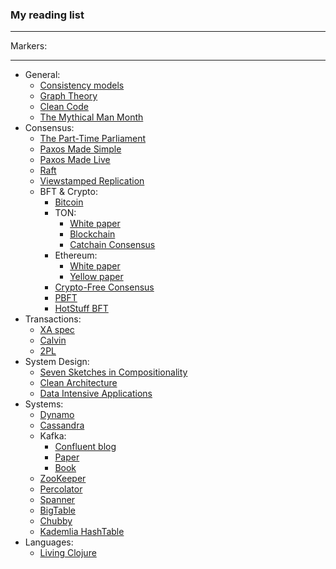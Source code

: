 ### My reading list
***
Markers:
***
- General:
  + [Consistency models](https://jepsen.io/consistency)
  + [Graph Theory](https://logic.pdmi.ras.ru/~dvk/graphs_dk.pdf)
  + [Clean Code](https://github.com/jnguyen095/clean-code/blob/master/Clean.Code.A.Handbook.of.Agile.Software.Craftsmanship.pdf)
  + [The Mythical Man Month](https://web.eecs.umich.edu/~weimerw/2018-481/readings/mythical-man-month.pdf)
- Consensus:
  + [The Part-Time Parliament](https://lamport.azurewebsites.net/pubs/lamport-paxos.pdf)
  + [Paxos Made Simple](https://lamport.azurewebsites.net/pubs/paxos-simple.pdf)
  + [Paxos Made Live](https://www.cs.utexas.edu/users/lorenzo/corsi/cs380d/papers/paper2-1.pdf)
  + [Raft](https://raft.github.io/raft.pdf)
  + [Viewstamped Replication](https://pmg.csail.mit.edu/papers/vr.pdf)
  - BFT & Crypto:
    - [Bitcoin](https://bitcoin.org/bitcoin.pdf)
    - TON:
      - [White paper](https://docs.ton.org/ton.pdf)
      - [Blockchain](https://docs.ton.org/tblkch.pdf)
      - [Catchain Consensus](https://docs.ton.org/catchain.pdf)
    - Ethereum:
      - [White paper](https://ethereum.org/content/whitepaper/whitepaper-pdf/Ethereum_Whitepaper_-_Buterin_2014.pdf)
      - [Yellow paper](https://ethereum.github.io/yellowpaper/paper.pdf)
    - [Crypto-Free Consensus](https://eprint.iacr.org/2024/677.pdf)
    - [PBFT](https://pmg.csail.mit.edu/papers/osdi99.pdf)
    - [HotStuff BFT](https://arxiv.org/pdf/1803.05069)
- Transactions:
  + [XA spec](https://pubs.opengroup.org/onlinepubs/009680699/toc.pdf)
  + [Calvin](https://cs.yale.edu/homes/thomson/publications/calvin-sigmod12.pdf)
  + [2PL](https://www.microsoft.com/en-us/research/wp-content/uploads/2016/05/chapter3.pdf)
- System Design:
  + [Seven Sketches in Compositionality](https://arxiv.org/pdf/1803.05316)
  + [Clean Architecture](https://github.com/GunterMueller/Books-3/blob/master/Clean%20Architecture%20A%20Craftsman%20Guide%20to%20Software%20Structure%20and%20Design.pdf)
  + [Data Intensive Applications](https://github.com/lafengnan/ebooks-1/blob/master/Designing%20Data%20Intensive%20Applications.pdf)
- Systems:
  - [Dynamo](https://www.allthingsdistributed.com/files/amazon-dynamo-sosp2007.pdf)
  - [Cassandra](https://www.cs.cornell.edu/projects/ladis2009/papers/lakshman-ladis2009.pdf)
  - Kafka:
      - [Confluent blog](https://www.confluent.io/blog/)
      - [Paper](https://notes.stephenholiday.com/Kafka.pdf)
      - [Book](https://book.huihoo.com/pdf/confluent-kafka-definitive-guide-complete.pdf)
  - [ZooKeeper](https://zookeeper.apache.org/doc/r3.2.2/zookeeperOver.pdf)
  - [Percolator](https://storage.googleapis.com/gweb-research2023-media/pubtools/pdf/36726.pdf)
  - [Spanner](https://research.google.com/archive/spanner-osdi2012.pdf)
  - [BigTable](https://storage.googleapis.com/gweb-research2023-media/pubtools/pdf/68a74a85e1662fe02ff3967497f31fda7f32225c.pdf)
  - [Chubby](https://research.google.com/archive/chubby-osdi06.pdf)
  - [Kademlia HashTable](https://pdos.csail.mit.edu/~petar/papers/maymounkov-kademlia-lncs.pdf)
- Languages:
  + [Living Clojure](https://github.com/clojurians-org/clojure-ebook-2/blob/master/Living_Clojure.pdf)
